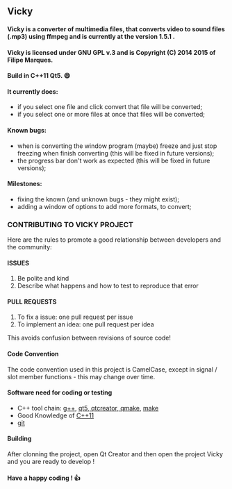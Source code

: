 ## Vicky

#### Vicky is a converter of multimedia files, that converts video to sound files (.mp3) using ffmpeg and is currently at the version 1.5.1 .
#### Vicky is licensed under GNU GPL v.3 and is Copyright (C) 2014 2015 of Filipe Marques.
#### Build in C++11 Qt5. :smile:

#### It currently does:
- if you select one file and click convert that file will be converted;
- if you select one or more files at once that files will be converted;

#### Known bugs:
- when is converting the window program (maybe) freeze and just stop freezing when finish converting (this will be fixed in future versions);
- the progress bar don't work as expected (this will be fixed in future versions);

#### Milestones:
- fixing the known (and unknown bugs - they might exist);
- adding a window of options to add more formats, to convert;

### CONTRIBUTING TO VICKY PROJECT

Here are the rules to promote a good relationship between developers and the community:

#### ISSUES

1. Be polite and kind
2. Describe what happens and how to test to reproduce that error

#### PULL REQUESTS

1. To fix a issue: one pull request per issue
2. To implement an idea: one pull request per idea

This avoids confusion between revisions of source code!

#### Code Convention

The code convention used in this project is CamelCase, except in signal / slot member functions - this may change over time.

#### Software need for coding or testing

* C++ tool chain: [g++](https://gcc.gnu.org/), [qt5, qtcreator, qmake](http://qt-project.org/), [make](http://www.gnu.org/software/make/)
* Good Knowledge of [C++11](http://isocpp.org/)
* [git](http://git-scm.com/)

#### Building

After clonning the project, open Qt Creator and then open the project Vicky and you are ready to develop !

#### Have a happy coding ! :thumbsup:

